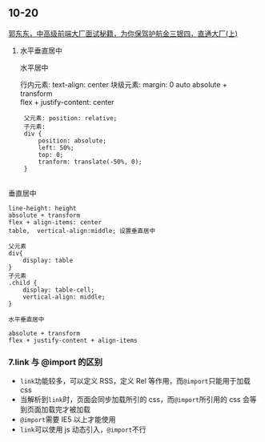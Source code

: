 
## 10-20
[郭东东，中高级前端大厂面试秘籍，为你保驾护航金三银四，直通大厂(上)](https://juejin.im/post/5c64d15d6fb9a049d37f9c20)



1. 水平垂直居中


	水平居中
	
	行内元素: text-align: center
	块级元素: margin: 0 auto
	absolute + transform  
	flex + justify-content: center
	
		父元素: position: relative;
		子元素:
		div {
			position: absolute;
			left: 50%;
			top: 0;
			tranform: translate(-50%, 0);
		}


​	
	垂直居中
	
	line-height: height
	absolute + transform
	flex + align-items: center
	table,  vertical-align:middle; 设置垂直居中
		
	父元素
	div{
		display: table
	}
	子元素
	.child {
		display: table-cell;
		vertical-align: middle;
	}

	水平垂直居中
	
	absolute + transform
	flex + justify-content + align-items
### 7.link 与 @import 的区别

- `link`功能较多，可以定义 RSS，定义 Rel 等作用，而`@import`只能用于加载 css
- 当解析到`link`时，页面会同步加载所引的 css，而`@import`所引用的 css 会等到页面加载完才被加载
- `@import`需要 IE5 以上才能使用
- `link`可以使用 js 动态引入，`@import`不行




